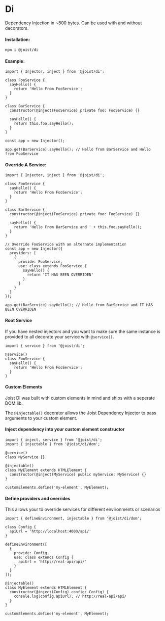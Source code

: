 # Di

Dependency Injection in ~800 bytes. Can be used with and without decorators.

#### Installation:

```BASH
npm i @joist/di
```

#### Example:

```TS
import { Injector, inject } from '@joist/di';

class FooService {
  sayHello() {
    return 'Hello From FooService';
  }
}

class BarService {
  constructor(@inject(FooService) private foo: FooService) {}

  sayHello() {
    return this.foo.sayHello();
  }
}

const app = new Injector();

app.get(BarService).sayHello(); // Hello from BarService and Hello from FooService
```



#### Override A Service:

```TS
import { Injector, inject } from '@joist/di';

class FooService {
  sayHello() {
    return 'Hello From FooService';
  }
}

class BarService {
  constructor(@inject(FooService) private foo: FooService) {}

  sayHello() {
    return 'Hello From BarService and ' + this.foo.sayHello();
  }
}

// Override FooService with an alternate implementation
const app = new Injector({
  providers: [
    {
      provide: FooService,
      use: class extends FooService {
        sayHello() {
          return 'IT HAS BEEN OVERRIDEN'
        }
      }
    }
  ]
});

app.get(BarService).sayHello(); // Hello from BarService and IT HAS BEEN OVERRIDEN
```

#### Root Service

If you have nested injectors and you want to make sure the same instance is provided to all decorate your service with `@service()`.

```TS
import { service } from '@joist/di';

@service()
class FooService {
  sayHello() {
    return 'Hello From FooService';
  }
}
```

#### Custom Elements

Joist DI was built with custom elements in mind and ships with a seperate DOM lib.

The `@injectable()` decorator allows the Joist Dependency Injector to pass arguments to your custom element.

#### Inject dependency into your custom element constructor

```TS
import { inject, service } from '@joist/di';
import { injectable } from '@joist/di/dom';

@service()
class MyService {}

@injectable()
class MyElement extends HTMLElement {
  constructor(@inject(MyService) public myService: MyService) {}
}

customElements.define('my-element', MyElement);
```

#### Define providers and overrides

This allows your to override services for different environments or scenarios

```TS
import { defineEnvironment, injectable } from '@joist/di/dom';

class Config {
  apiUrl = 'http://localhost:4000/api/'
}

defineEnvironment([
  {
    provide: Config,
    use: class extends Config {
      apiUrl = 'http://real-api/api/'
    }
  }
]);

@injectable()
class MyElement extends HTMLElement {
  constructor(@inject(Config) config: Config) {
    console.log(config.apiUrl); // http://real-api/api/
  }
}

customElements.define('my-element', MyElement);
```
